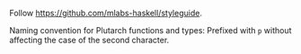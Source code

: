 Follow https://github.com/mlabs-haskell/styleguide.

Naming convention for Plutarch functions and types: Prefixed with `p` without affecting the case of the second character.
